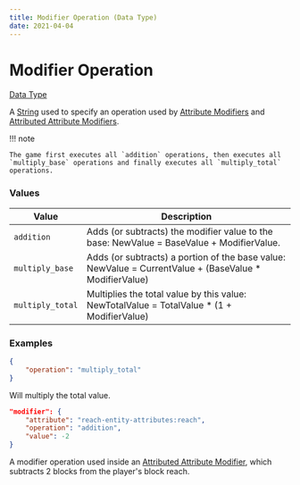 ```yaml
---
title: Modifier Operation (Data Type)
date: 2021-04-04
---
```


# Modifier Operation

[Data Type](../data_types.md)

A [String](string.md) used to specify an operation used by [Attribute Modifiers](attribute_modifier.md) and [Attributed Attribute Modifiers](attributed_attribute_modifier.md).

!!! note

    The game first executes all `addition` operations, then executes all `multiply_base` operations and finally executes all `multiply_total` operations.

### Values

Value            | Description
-----------------|------
`addition`       | Adds (or subtracts) the modifier value to the base: NewValue = BaseValue + ModifierValue.
`multiply_base`  | Adds (or subtracts) a portion of the base value: NewValue = CurrentValue + (BaseValue * ModifierValue)
`multiply_total` | Multiplies the total value by this value: NewTotalValue = TotalValue * (1 + ModifierValue)


### Examples

```json
{
    "operation": "multiply_total"
}
```

Will multiply the total value.
<br>

```json
"modifier": {
    "attribute": "reach-entity-attributes:reach",
    "operation": "addition",
    "value": -2
}
```

A modifier operation used inside an [Attributed Attribute Modifier](attributed_attribute_modifier.md), which subtracts 2 blocks from the player's block reach.
